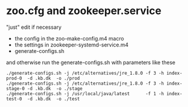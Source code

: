 
# zoo.cfg and zookeeper.service

"just" edit if necessary

* the config in the zoo-make-config.m4 macro 
* the settings in zookeeper-systemd-service.m4
* generate-configs.sh

and otherwise run the generate-configs.sh with parameters like these

```
./generate-configs.sh -j /etc/alternatives/jre_1.8.0 -f 3 -h index-prod-0  -d .kb.dk  -o ./prod
./generate-configs.sh -j /etc/alternatives/jre_1.8.0 -f 3 -h index-stage-0 -d .kb.dk  -o ./stage
./generate-configs.sh -j /usr/local/java/latest      -f 1 -h index-test-0  -d .kb.dk  -o ./test

```
